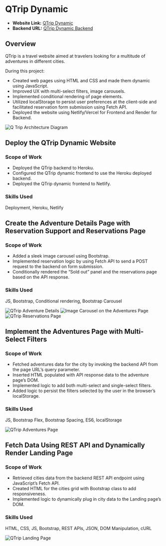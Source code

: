 # QTrip Dynamic

- **Website Link:** [QTrip Dynamic](https://rutik-qtrip-dynamic.netlify.app/)
- **Backend URL:** [QTrip Dynamic Backend](https://qtrip-dynamic-l91q.onrender.com/)

## Overview

QTrip is a travel website aimed at travelers looking for a multitude of adventures in different cities.

During this project:

- Created web pages using HTML and CSS and made them dynamic using JavaScript.
- Improved UX with multi-select filters, image carousels.
- Implemented conditional rendering of page elements.
- Utilized localStorage to persist user preferences at the client-side and facilitated reservation form submission using Fetch API.
- Deployed the website using Netlify/Vercel for Frontend and Render for Backend.

![Q Trip Architecture Diagram](https://github.com/RutikKulkarni/QTrip-Dynamic/assets/86470947/d7ba947a-5463-4ee1-828a-a683f0764869)

## Deploy the QTrip Dynamic Website

### Scope of Work

- Deployed the QTrip backend to Heroku.
- Configured the QTrip dynamic frontend to use the Heroku deployed backend.
- Deployed the QTrip dynamic frontend to Netlify.

### Skills Used

Deployment, Heroku, Netlify

## Create the Adventure Details Page with Reservation Support and Reservations Page

### Scope of Work

- Added a sleek image carousel using Bootstrap.
- Implemented reservation logic by using Fetch API to send a POST request to the backend on form submission.
- Conditionally rendered the “Sold out” panel and the reservations page based on the API response.

### Skills Used

JS, Bootstrap, Conditional rendering, Bootstrap Carousel

![QTrip Adventure Details](https://github.com/RutikKulkarni/QTrip-Dynamic/assets/86470947/3bb7dc40-62bf-4240-b35f-25af8325e071)
![Image Carousel on the Adventures Page](https://github.com/RutikKulkarni/QTrip-Dynamic/assets/86470947/61fe8e44-07c3-4772-bda4-c558fd920fb9)
![QTrip Reservations Page](https://github.com/RutikKulkarni/QTrip-Dynamic/assets/86470947/40161a7b-8939-44d1-8de5-aa293326beca)


## Implement the Adventures Page with Multi-Select Filters

### Scope of Work

- Fetched adventures data for the city by invoking the backend API from the page URL’s query parameter.
- Inserted HTML populated with API response data to the adventure page’s DOM.
- Implemented logic to add both multi-select and single-select filters.
- Added logic to persist the filters selected by the user in the browser’s localStorage.

### Skills Used

JS, Bootstrap Flex, Bootstrap Spacing, ES6, localStorage

![QTrip Adventures Page](https://github.com/RutikKulkarni/QTrip-Dynamic/assets/86470947/4132e092-4458-49a0-9eac-a4eb56a2c860)


## Fetch Data Using REST API and Dynamically Render Landing Page

### Scope of Work

- Retrieved cities data from the backend REST API endpoint using JavaScript’s Fetch API.
- Created HTML for the cities grid with Bootstrap class to add responsiveness.
- Implemented logic to dynamically plug in city data to the Landing page’s DOM.

### Skills Used

HTML, CSS, JS, Bootstrap, REST APIs, JSON, DOM Manipulation, cURL

![QTrip Landing Page](https://github.com/RutikKulkarni/QTrip-Dynamic/assets/86470947/aaf6f041-578d-4177-bd3f-b243ceac9567)

